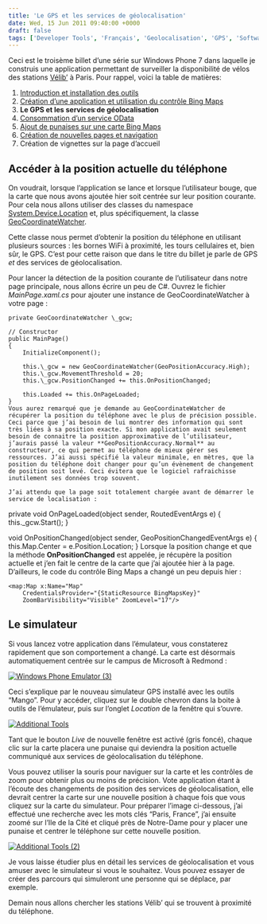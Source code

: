 ```yaml
---
title: 'Le GPS et les services de géolocalisation'
date: Wed, 15 Jun 2011 09:40:00 +0000
draft: false
tags: ['Developer Tools', 'Français', 'Geolocalisation', 'GPS', 'Software Development', 'Technology', 'Windows Phone 7']
---
```


Ceci est le troisème billet d’une série sur Windows Phone 7 dans laquelle je construis une application permettant de surveiller la disponibilité de vélos des stations [Vélib’](http://www.velib.paris.fr/) à Paris. Pour rappel, voici la table de matières:

1.  [Introduction et installation des outils](http://blog.madd0.com/2011/06/13/windows-phone-7-introduction-et-installation-des-outils/ "Windows Phone 7 : Introduction et installation des outils")
2.  [Création d’une application et utilisation du contrôle Bing Maps](http://blog.madd0.com/2011/06/14/cration-dune-application-et-utilisation-du-contrle-bing-maps/ "Création d’une application et utilisation du contrôle Bing Maps")
3.  **Le GPS et les services de géolocalisation**
4.  [Consommation d’un service OData](http://blog.madd0.com/2011/06/16/consommation-dun-service-odata-avec-windows-phone-7-mango/ "Consommation d’un service OData avec Windows Phone 7 “Mango”")
5.  [Ajout de punaises sur une carte Bing Maps](http://blog.madd0.com/2011/06/17/ajout-de-punaises-sur-une-carte-bing-maps/ "Ajout de punaises sur une carte Bing Maps")
6.  [Création de nouvelles pages et navigation](http://blog.madd0.com/2011/06/20/cration-de-nouvelles-pages-et-navigation-sur-windows-phone-7/ "Création de nouvelles pages et navigation sur Windows Phone 7")
7.  Création de vignettes sur la page d’accueil

Accéder à la position actuelle du téléphone
-------------------------------------------

On voudrait, lorsque l’application se lance et lorsque l’utilisateur bouge, que la carte que nous avons ajoutée hier soit centrée sur leur position courante. Pour cela nous allons utiliser des classes du namespace [System.Device.Location](http://msdn.microsoft.com/library/ee426011.aspx) et, plus spécifiquement, la classe [GeoCoordinateWatcher](http://msdn.microsoft.com/library/system.device.location.geocoordinatewatcher.aspx).

Cette classe nous permet d’obtenir la position du téléphone en utilisant plusieurs sources : les bornes WiFi à proximité, les tours cellulaires et, bien sûr, le GPS. C’est pour cette raison que dans le titre du billet je parle de GPS _et_ des services de géolocalisation.

Pour lancer la détection de la position courante de l’utilisateur dans notre page principale, nous allons écrire un peu de C#. Ouvrez le fichier _MainPage.xaml.cs_ pour ajouter une instance de GeoCoordinateWatcher à votre page :

```
private GeoCoordinateWatcher \_gcw;

// Constructor
public MainPage()
{
    InitializeComponent();

    this.\_gcw = new GeoCoordinateWatcher(GeoPositionAccuracy.High);
    this.\_gcw.MovementThreshold = 20;
    this.\_gcw.PositionChanged += this.OnPositionChanged;

    this.Loaded += this.OnPageLoaded;
}
Vous aurez remarqué que je demande au GeoCoordinateWatcher de récupérer la position du téléphone avec le plus de précision possible. Ceci parce que j’ai besoin de lui montrer des information qui sont très liées à sa position exacte. Si mon application avait seulement besoin de connaitre la position approximative de l’utilisateur, j’aurais passé la valeur **GeoPositionAccuracy.Normal** au constructeur, ce qui permet au téléphone de mieux gérer ses ressources. J’ai aussi spécifié la valeur minimale, en mètres, que la position du téléphone doit changer pour qu’un évènement de changement de position soit levé. Ceci évitera que le logiciel rafraichisse inutilement ses données trop souvent.

J’ai attendu que la page soit totalement chargée avant de démarrer le service de localisation :

```
private void OnPageLoaded(object sender, RoutedEventArgs e)
{
    this.\_gcw.Start();
}

void OnPositionChanged(object sender, GeoPositionChangedEventArgs<GeoCoordinate> e)
{
    this.Map.Center = e.Position.Location;
}
Lorsque la position change et que la méthode **OnPositionChanged** est appelée, je récupère la position actuelle et j’en fait le centre de la carte que j’ai ajoutée hier à la page. D’ailleurs, le code du contrôle Bing Maps a changé un peu depuis hier :

```
<map:Map x:Name="Map"
    CredentialsProvider="{StaticResource BingMapsKey}"
    ZoomBarVisibility="Visible" ZoomLevel="17"/>
```

Le simulateur
-------------

Si vous lancez votre application dans l’émulateur, vous constaterez rapidement que son comportement a changé. La carte est désormais automatiquement centrée sur le campus de Microsoft à Redmond :

[![Windows Phone Emulator (3)](http://madd0.files.wordpress.com/2011/06/windows-phone-emulator-3_thumb.png "Windows Phone Emulator (3)")](http://madd0.files.wordpress.com/2011/06/windows-phone-emulator-3.png)

Ceci s’explique par le nouveau simulateur GPS installé avec les outils “Mango”. Pour y accéder, cliquez sur le double chevron dans la boite à outils de l’émulateur, puis sur l’onglet _Location_ de la fenêtre qui s’ouvre.

[![Additional Tools](http://madd0.files.wordpress.com/2011/06/additional-tools_thumb.png "Additional Tools")](http://madd0.files.wordpress.com/2011/06/additional-tools.png)

Tant que le bouton _Live_ de nouvelle fenêtre est activé (gris foncé), chaque clic sur la carte placera une punaise qui deviendra la position actuelle communiqué aux services de géolocalisation du téléphone.

Vous pouvez utiliser la souris pour naviguer sur la carte et les contrôles de zoom pour obtenir plus ou moins de précision. Vote application étant à l’écoute des changements de position des services de géolocalisation, elle devrait centrer la carte sur une nouvelle position à chaque fois que vous cliquez sur la carte du simulateur. Pour préparer l’image ci-dessous, j’ai effectué une recherche avec les mots clés “Paris, France”, j’ai ensuite zoomé sur l’Ile de la Cité et cliqué près de Notre-Dame pour y placer une punaise et centrer le téléphone sur cette nouvelle position.

[![Additional Tools (2)](http://madd0.files.wordpress.com/2011/06/additional-tools-2_thumb.png "Additional Tools (2)")](http://madd0.files.wordpress.com/2011/06/additional-tools-2.png)

Je vous laisse étudier plus en détail les services de géolocalisation et vous amuser avec le simulateur si vous le souhaitez. Vous pouvez essayer de créer des parcours qui simuleront une personne qui se déplace, par exemple.

Demain nous allons chercher les stations Vélib’ qui se trouvent à proximité du téléphone.


```
```